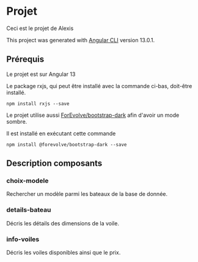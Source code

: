 # Projet

Ceci est le projet de Alexis

This project was generated with [Angular CLI](https://github.com/angular/angular-cli) version 13.0.1.

## Prérequis

Le projet est sur Angular 13

Le package rxjs, qui peut être installé avec la commande ci-bas, doit-être installé.

```
npm install rxjs --save
```

Le projet utilise aussi [ForEvolve/bootstrap-dark](https://github.com/ForEvolve/bootstrap-dark) afin d'avoir un mode sombre.

Il est installé en exécutant cette commande 

```
npm install @forevolve/bootstrap-dark --save
```

## Description composants

### choix-modele

Rechercher un modèle parmi les bateaux de la base de donnée.

### details-bateau

Décris les détails des dimensions de la voile.

### info-voiles

Décris les voiles disponibles ainsi que le prix.